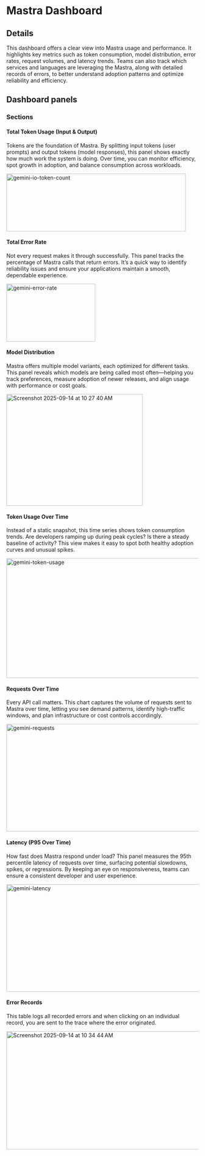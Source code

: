 # Mastra Dashboard

## Details

This dashboard offers a clear view into Mastra usage and performance. It highlights key metrics such as token consumption, model distribution, error rates, request volumes, and latency trends. Teams can also track which services and languages are leveraging the Mastra, along with detailed records of errors, to better understand adoption patterns and optimize reliability and efficiency.


## Dashboard panels

### Sections

#### Total Token Usage (Input & Output)

Tokens are the foundation of Mastra. By splitting input tokens (user prompts) and output tokens (model responses), this panel shows exactly how much work the system is doing. Over time, you can monitor efficiency, spot growth in adoption, and balance consumption across workloads.

<img width="470" height="151" alt="gemini-io-token-count" src="https://github.com/user-attachments/assets/1f13435e-e926-4c70-9e13-804f10f6fc48" />


#### Total Error Rate

Not every request makes it through successfully. This panel tracks the percentage of Mastra calls that return errors. It’s a quick way to identify reliability issues and ensure your applications maintain a smooth, dependable experience.

<img width="233" height="151" alt="gemini-error-rate" src="https://github.com/user-attachments/assets/3648b04d-3370-41e0-8083-0f3fc93b54ce" />


#### Model Distribution

Mastra offers multiple model variants, each optimized for different tasks. This panel reveals which models are being called most often—helping you track preferences, measure adoption of newer releases, and align usage with performance or cost goals.

<img width="357" height="292" alt="Screenshot 2025-09-14 at 10 27 40 AM" src="https://github.com/user-attachments/assets/f7dea5a3-cb27-4f47-bdf3-296ab62911fa" />


#### Token Usage Over Time

Instead of a static snapshot, this time series shows token consumption trends. Are developers ramping up during peak cycles? Is there a steady baseline of activity? This view makes it easy to spot both healthy adoption curves and unusual spikes.

<img width="683" height="313" alt="gemini-token-usage" src="https://github.com/user-attachments/assets/b316a274-89f5-4452-b2e0-ea81a187a382" />


#### Requests Over Time

Every API call matters. This chart captures the volume of requests sent to Mastra over time, letting you see demand patterns, identify high-traffic windows, and plan infrastructure or cost controls accordingly.

<img width="708" height="281" alt="gemini-requests" src="https://github.com/user-attachments/assets/4f060da9-3297-447c-89b8-730f28e39a47" />


#### Latency (P95 Over Time)

How fast does Mastra respond under load? This panel measures the 95th percentile latency of requests over time, surfacing potential slowdowns, spikes, or regressions. By keeping an eye on responsiveness, teams can ensure a consistent developer and user experience.

<img width="708" height="281" alt="gemini-latency" src="https://github.com/user-attachments/assets/3c909491-7dfd-4a0d-8fcb-2b88cc8ff58d" />


#### Error Records

This table logs all recorded errors and when clicking on an individual record, you are sent to the trace where the error originated.

<img width="820" height="309" alt="Screenshot 2025-09-14 at 10 34 44 AM" src="https://github.com/user-attachments/assets/df93ded3-70c0-468c-9988-1c7753b9b3b7" />






